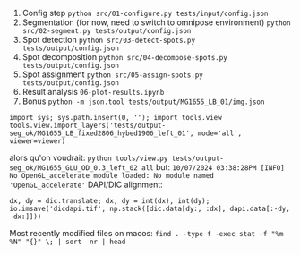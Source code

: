 1. Config step
   `python src/01-configure.py tests/input/config.json`
2. Segmentation (for now, need to switch to omnipose environment)
   `python src/02-segment.py tests/output/config.json`
3. Spot detection
   `python src/03-detect-spots.py tests/output/config.json`
4. Spot decomposition
   `python src/04-decompose-spots.py tests/output/config.json`
5. Spot assignment
   `python src/05-assign-spots.py tests/output/config.json`
6. Result analysis
   `06-plot-results.ipynb`
7. Bonus
`python -m json.tool tests/output/MG1655_LB_01/img.json`
```
import sys; sys.path.insert(0, ''); import tools.view
tools.view.import_layers('tests/output-seg_ok/MG1655_LB_fixed2806_hybed1906_left_01', mode='all', viewer=viewer)
```
alors qu'on voudrait:
`python tools/view.py tests/output-seg_ok/MG1655_GLU_OD_0.3_left_02 all`
but:
`10/07/2024 03:38:28PM [INFO] No OpenGL_accelerate module loaded: No module named 'OpenGL_accelerate'`
DAPI/DIC alignment:
```
dx, dy = dic.translate; dx, dy = int(dx), int(dy); io.imsave('dicdapi.tif', np.stack([dic.data[dy:, :dx], dapi.data[:-dy, -dx:]]))
```
Most recently modified files on macos:
`find . -type f -exec stat -f "%m %N" "{}" \; | sort -nr | head`